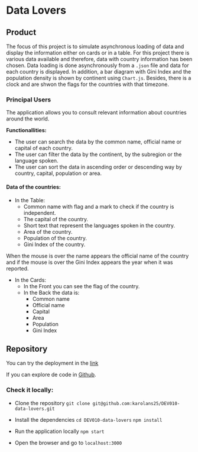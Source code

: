 # Data Lovers

## Product

The focus of this project is to simulate asynchronous loading of data and display the information either
on cards or in a table. For this project there is various data available and therefore, data with country information has been chosen. Data loading is done asynchronously from a `.json` file and data for each country is displayed. In addition, a bar diagram with Gini Index and the population density is shown by continent using `Chart.js`. Besides, there is a clock and are shwon the flags for the countries with that timezone.

### Principal Users

The application allows you to consult relevant information about countries around the world.

**Functionallities:**
* The user can search the data by the common name, official name or capital of each country.
* The user can filter the data by the continent, by the subregion or the language spoken.
* The user can sort the data in ascending order or descending way by country, capital, population or area.

#### Data of the countries:
* In the Table:
  * Common name with flag and a mark to check if the country is independent.
  * The capital of the country.
  * Short text that represent the languages spoken in the country.
  * Area of the country.
  * Population of the country.
  * Gini Index of the country.

When the mouse is over the name appears the official name of the country and if the mouse is over the Gini Index appears the year when it was reported.

* In the Cards:
  * In the Front you can see the flag of the country.
  * In the Back the data is:
    * Common name
    * Official name
    * Capital
    * Area
    * Population
    * Gini Index

## Repository

You can try the deployment in the [link]()


If you can explore de code in [Github]().

### Check it locally: 

* Clone the repository
  `git clone git@github.com:karolans25/DEV010-data-lovers.git`

* Install the dependencies
  `cd DEV010-data-lovers`
  `npm install`

* Run the application locally
  `npm start`

* Open the browser and go to `localhost:3000`
